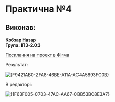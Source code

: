 # Практична №4

## Виконав:  
**Кобзар Назар**  
**Група: ІПЗ-2.03**  

[Посилання на проект в Фігма](https://www.figma.com/design/UJeKAUgS1K5U7rR4Y7kDqL/Untitled?node-id=0-1&t=yN9zsIM19BorUjpd-1)

Результат:

![{F9421AB0-2FA8-46BE-A11A-AC4A5893FC0B}](https://github.com/user-attachments/assets/7541548b-97d5-4d41-9262-c280954b3d90)



В редакторі:

![{1F63F005-0703-47AC-AA67-0BB53BC8E3A7}](https://github.com/user-attachments/assets/28515828-9c4c-4ccf-a520-b1dd0e84ad7c)


